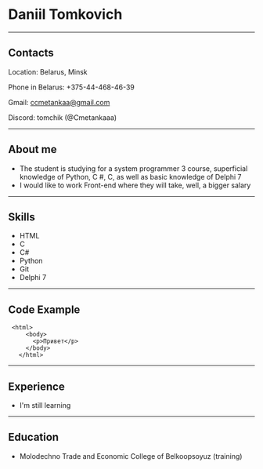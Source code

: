 # **Daniil Tomkovich**

***

## **Contacts**

Location: Belarus, Minsk

Phone in Belarus: +375-44-468-46-39

Gmail: ccmetankaa@gmail.com

Discord: tomchik (@Cmetankaaa)

***

## **About me**

- The student is studying for a system programmer 3 course, superficial knowledge of Python, C #, C, as well as basic knowledge of Delphi 7
- I would like to work Front-end where they will take, well, a bigger salary

***

## **Skills**

- HTML
- C
- C#
- Python
- Git
- Delphi 7

***

## **Code Example**
```
 <html>
     <body>
       <p>Привет</p>
     </body>
   </html>
```

***

## **Experience**

- I'm still learning

***

## **Education**
- Molodechno Trade and Economic College of Belkoopsoyuz (training)

